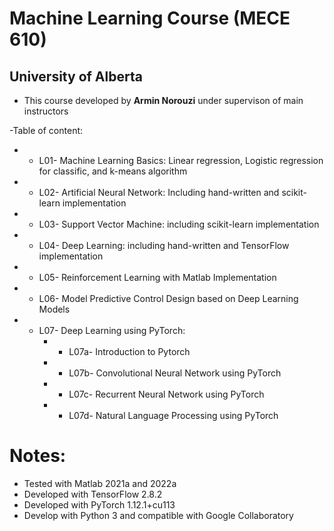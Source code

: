 # Machine Learning Course (MECE 610)
## University of Alberta

- This course developed by **Armin Norouzi** under supervison of main instructors

-Table of content: 
- * L01- Machine Learning Basics: Linear regression, Logistic regression for classific, and k-means algorithm
- * L02- Artificial Neural Network: Including hand-written and scikit-learn implementation
- * L03- Support Vector Machine: including scikit-learn implementation
- * L04- Deep Learning: including hand-written and TensorFlow implementation
- * L05- Reinforcement Learning with Matlab Implementation
- * L06- Model Predictive Control Design based on Deep Learning Models
- * L07- Deep Learning using PyTorch:
    - * L07a- Introduction to Pytorch
    - * L07b- Convolutional Neural Network using PyTorch
    - * L07c- Recurrent Neural Network using PyTorch
    - * L07d- Natural Language Processing using PyTorch


# Notes:
- Tested with Matlab 2021a and 2022a
- Developed with TensorFlow 2.8.2
- Developed with PyTorch 1.12.1+cu113
- Develop with Python 3 and compatible with Google Collaboratory
